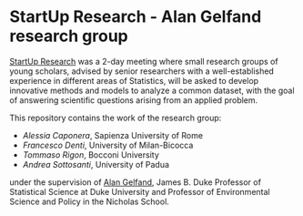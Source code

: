 # StartUp Research - Alan Gelfand research group

[StartUp Research](http://www.congressi.unisi.it/startupresearch/) was a 2-day meeting where small research groups of young scholars, advised by senior researchers with a well-established experience in different areas of Statistics, will be asked to develop innovative methods and models to analyze a common dataset, with the goal of answering scientific questions arising from an applied problem. 

This repository contains the work of the research group:

* *Alessia Caponera*, Sapienza University of Rome
* *Francesco Denti*, University of Milan-Bicocca
* *Tommaso Rigon*, Bocconi University
* *Andrea Sottosanti*, University of Padua

under the supervision of [Alan Gelfand](http://www2.stat.duke.edu/~alan/), James B. Duke Professor of Statistical Science at Duke University and Professor of Environmental Science and Policy in the Nicholas School. 

